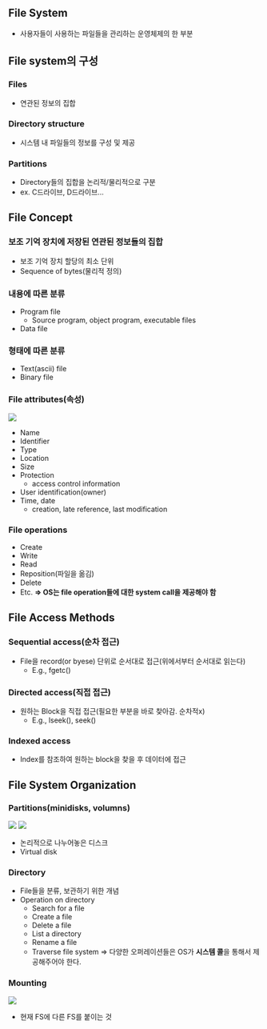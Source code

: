 ## File System
- 사용자들이 사용하는 파일들을 관리하는 운영체제의 한 부분
## File system의 구성
### Files
- 연관된 정보의 집합
### Directory structure
- 시스템 내 파일들의 정보를 구성 및 제공
### Partitions
- Directory들의 집합을 논리적/물리적으로 구분
- ex. C드라이브, D드라이브...

## File Concept
### 보조 기억 장치에 저장된 연관된 정보들의 집합
- 보조 기억 장치 할당의 최소 단위
- Sequence of bytes(물리적 정의)
### 내용에 따른 분류
- Program file
  - Source program, object program, executable files
- Data file
### 형태에 따른 분류
- Text(ascii) file
- Binary file

### File attributes(속성)
![](https://images.velog.io/images/langssi/post/aa9d0da2-13cc-4002-af74-8d3b43a63240/image.png)
- Name
- Identifier
- Type
- Location
- Size
- Protection
  - access control information
- User identification(owner)
- Time, date
  - creation, late reference, last modification
  
### File operations
- Create
- Write
- Read
- Reposition(파일을 옮김)
- Delete
- Etc.
**=> OS는 file operation들에 대한 system call을 제공해야 함**

## File Access Methods
### Sequential access(순차 접근)
- File을 record(or byese) 단위로 순서대로 접근(위에서부터 순서대로 읽는다)
  - E.g., fgetc()
### Directed access(직접 접근)
- 원하는 Block을 직접 접근(필요한 부분을 바로 찾아감. 순차적x)
  - E.g., lseek(), seek()
### Indexed access
- Index를 참조하여 원하는 block을 찾을 후 데이터에 접근

## File System Organization
### Partitions(minidisks, volumns)
![](https://images.velog.io/images/langssi/post/298c1109-123b-43f7-9e39-dd7ad9770766/image.png)
![](https://images.velog.io/images/langssi/post/c9866e79-7d7b-45e4-b9ab-d67ae632c344/image.png)
- 논리적으로 나누어놓은 디스크
- Virtual disk
### Directory
- File들을 분류, 보관하기 위한 개념
- Operation on directory
  - Search for a file
  - Create a file
  - Delete a file
  - List a directory
  - Rename a file
  - Traverse file system
  => 다양한 오퍼레이션들은 OS가 **시스템 콜**을 통해서 제공해주어야 한다.
  
### Mounting
![](https://images.velog.io/images/langssi/post/62e0d501-2eb1-48a9-b3aa-44bf19932cb6/image.png)
- 현재 FS에 다른 FS를 붙이는 것
